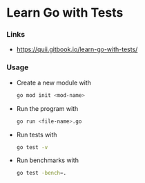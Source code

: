 # Learn Go with Tests

### Links
- https://quii.gitbook.io/learn-go-with-tests/

### Usage
- Create a new module with
  ```sh
  go mod init <mod-name>
  ```
- Run the program with
  ```sh
  go run <file-name>.go
  ```
- Run tests with
  ```sh
  go test -v
  ```
- Run benchmarks with
  ```sh
  go test -bench=.
  ```